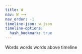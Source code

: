 ```yaml
---
title: W 
nav: W ⟿
nav_order: -1
timeline-json: w.json
timeline-options: 
  hash_bookmark: true
---
```


Words words words above timeline
